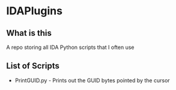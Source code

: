 # IDAPlugins

## What is this
A repo storing all IDA Python scripts that I often use


## List of Scripts
- PrintGUID.py - Prints out the GUID bytes pointed by the cursor
